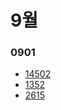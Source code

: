 # 9월

### 0901

- [14502](https://www.acmicpc.net/problem/14502)
- [1352](https://www.acmicpc.net/problem/1352)
- [2615](https://www.acmicpc.net/problem/2615)